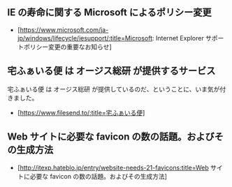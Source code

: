 ## IE の寿命に関する Microsoft によるポリシー変更

* [https://www.microsoft.com/ja-jp/windows/lifecycle/iesupport/:title=Microsoft: Internet Explorer サポートポリシー変更の重要なお知らせ]


## 宅ふぁいる便 は オージス総研 が提供するサービス

宅ふぁいる便 は オージス総研 が提供しているのだ、ということに、いま気が付きました。
* [https://www.filesend.to/:title=宅ふぁいる便]


## Web サイトに必要な favicon の数の話題。およびその生成方法

* [http://itexp.hateblo.jp/entry/website-needs-21-favicons:title=Web サイトに必要な favicon の数の話題。およびその生成方法]

